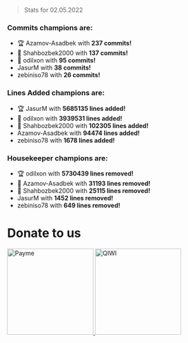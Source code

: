 

> Stats for 02.05.2022
### Commits champions are:
  - 🏆 Azamov-Asadbek with **237 commits!**
  - 🥈 Shahbozbek2000 with **137 commits!**
  - 🥉 odilxon with **95 commits!**
  - JasurM with **38 commits!**
  - zebiniso78 with **26 commits!**
                          
### Lines Added champions are:
  - 🏆 JasurM with **5685135 lines added!**
  - 🥈 odilxon with **3939531 lines added!**
  - 🥉 Shahbozbek2000 with **102305 lines added!**
  - Azamov-Asadbek with **94474 lines added!**
  - zebiniso78 with **1678 lines added!**
                          
### Housekeeper champions are:
  - 🏆 odilxon with **5730439 lines removed!**
  - 🥈 Azamov-Asadbek with **31193 lines removed!**
  - 🥉 Shahbozbek2000 with **25115 lines removed!**
  - JasurM with **1452 lines removed!**
  - zebiniso78 with **649 lines removed!**


# Donate to us

<a href="https://payme.uz/610ca6c33632e1ceb8b8fc44" target="_blank"><img src="https://cdn.paycom.uz/documentation_assets/payme_01.png" alt="Payme" width="200"/>
</a>
<a href="https://my.qiwi.com/Mykhayl-YmROUXMQWY" target="_blank"><img src="https://qiwi.com/p2p-admin/static/media/qiwi-logo.6fab9c16.svg" alt="QIWI" width="200"/>
</a>



